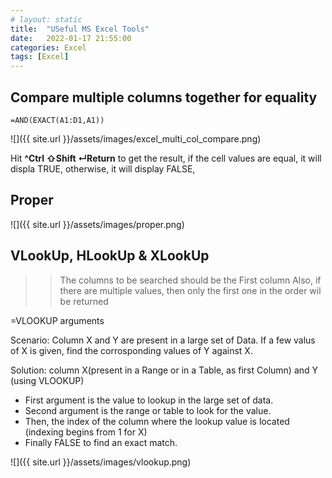 ```yaml
---
# layout: static
title:  "USeful MS Excel Tools"
date:   2022-01-17 21:55:00
categories: Excel
tags: [Excel]
---
```


## Compare multiple columns together for equality


```excel
=AND(EXACT(A1:D1,A1))
```

![]({{ site.url }}/assets/images/excel_multi_col_compare.png)


Hit **^Ctrl ⇧Shift ↵Return** to get the result, if the cell values are equal, it will displa TRUE, otherwise, it will display FALSE, 

## Proper

![]({{ site.url }}/assets/images/proper.png)


## VLookUp, HLookUp & XLookUp

>> The columns to be searched should be the First column
>> Also, if there are multiple values, then only the first one in the order wil be returned


=VLOOKUP arguments 

Scenario: Column X and Y are present in a large set of Data. If a few valus of X is given, find the corrosponding values of Y against X.

Solution: column X(present in a Range or in a Table, as first Column) and Y (using VLOOKUP)

* First argument is the value to lookup in the large set of data.
* Second argument is the range or table to look for the value.
* Then, the index of the column where the lookup value is located (indexing begins from 1 for X)
* Finally FALSE to find an exact match.

![]({{ site.url }}/assets/images/vlookup.png)
